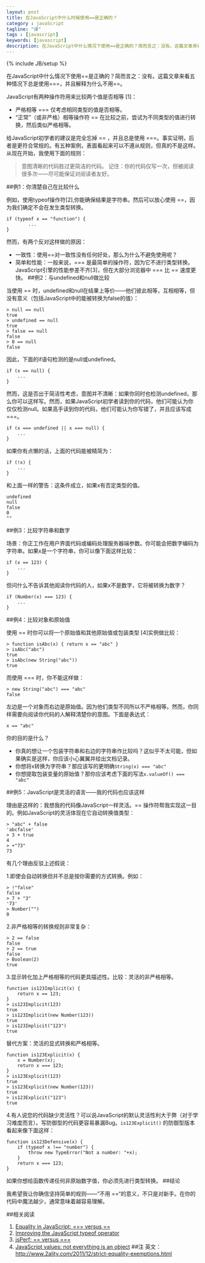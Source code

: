 ```yaml
---
layout: post
title: 在JavaScript中什么时候使用==是正确的？
category : javaScript
tagline: "译"
tags : [javascript]
keywords: [javascript]
description: 在JavaScript中什么情况下使用==是正确的？简而言之：没有。这篇文章来看五种情况下总是使用===，并且解释为什么不用==。
---
```

{% include JB/setup %}

在JavaScript中什么情况下使用==是正确的？简而言之：没有。这篇文章来看五种情况下总是使用===，并且解释为什么不用==。

JavaScript有两种操作符用来比较两个值是否相等 [1]：

- 严格相等 === 仅考虑相同类型的值是否相等。
- “正常”（或非严格）相等操作符 == 在比较之前，尝试为不同类型的值进行转换，然后类似严格相等。

给JavaScript初学者的建议是完全忘掉 == ，并且总是使用 ===。事实证明，后者是更符合常规的。有五种案例，表面看起来可以不遵从规则，但真的不是这样。从现在开始，我使用下面的规则：

> 意图清晰的代码胜过更简洁的代码。
记住：你的代码仅写一次，但被阅读很多次——尽可能保证对阅读者友好。

##例1：你清楚自己在比较什么

例如，使用typeof操作符[2],你能确保结果是字符串。然后可以放心使用 ==，因为我们确定不会在发生类型转换。

	if (typeof x == "function") {
	        ...
	}
然而，有两个反对这样做的原因：

- 一致性：使用==对一致性没有任何好处，那么为什么不避免使用呢？
- 简单和性能：一般来说，=== 是最简单的操作符，因为它不进行类型转换。JavaScript引擎的性能参差不齐[3]，但在大部分浏览器中 === 比 == 速度更快。
##例2：与undefined和null做比较

当使用 == 时，undefined和null在结果上等价——他们彼此相等，互相相等，但没有意义（包括JavaScript中的能被转换为false的值）：

    > null == null
    true
    > undefined == null
    true
    > false == null
    false
    > 0 == null
    false
因此，下面的if语句检测的是null或undefined。

    if (x == null) {
        ...
    }
然而，这是否出于简洁性考虑，意图并不清晰：如果你同时也检测undefined，那么你可以这样写。然而，如果JavaScript初学者读到你的代码，他们可能认为你仅仅检测null。如果高手读到你的代码，他们可能认为你写错了，并且应该写成 ===。

    if (x === undefined || x === null) {
        ...
    }
如果你有点懒的话，上面的代码能被精简为：

    if (!x) {
        ...
    }
和上面一样的警告：这条件成立，如果x有否定类型的值。

    undefined
    null
    false
    0
    ""
##例3：比较字符串和数字

场景：你正工作在用户界面代码或编码处理服务器端参数。你可能会把数字编码为字符串。如果x是一个字符串，你可以像下面这样比较：

    if (x == 123) {
        ...
    }
但问什么不告诉其他阅读你代码的人，如果x不是数字，它将被转换为数字？

    if (Number(x) === 123) {
        ...
    }
##例4：比较对象和原始值

使用 == 时你可以将一个原始值和其他原始值或包装类型 [4]实例做比较：

    > function isAbc(x) { return x == "abc" }
    > isAbc("abc")
    true
    > isAbc(new String("abc"))
    true
而使用 === 时，你不能这样做：

    > new String("abc") === "abc"
    false
左边是一个对象而右边是原始值。因为他们类型不同所以不严格相等。然而，你同样需要向阅读你代码的人解释清楚你的意图。下面是表达式：

	x == "abc"
你的目的是什么？

- 你真的想让一个包装字符串和右边的字符串作比较吗？这似乎不太可能，但如果确实是这样，你应该小心翼翼并给出文档记录。
- 你想将x转换为字符串？那应该写的更明确`String(x) === "abc"`
- 你想提取包装变量的原始值？那你应该考虑下面的写法`x.valueOf() === "abc"`

##例5：JavaScript是灵活的语言——我的代码也应该这样

理由是这样的：我想我的代码像JavaScript一样灵活。== 操作符帮我实现这一目的。例如JavaScript的灵活体现在它自动转换值类型：

    > "abc" + false
    'abcfalse'
    > 3 + true
    4
    > +"73"
    73
有几个理由反驳上述假说：

1.即使会自动转换但并不总是按你需要的方式转换。例如：

    > !"false"
    false
    > 7 + "3"
    '73'
    > Number("")
    0

2.非严格相等的转换规则非常复杂：

    > 2 == false
    false
    > 2 == true
    false
    > Boolean(2)
    true
3.显示转化加上严格相等的代码更具描述性。比较：灵活的非严格相等。

	function is123Implicit(x) {
        return x == 123;
    }
    > is123Implicit(123)
    true
    > is123Implicit(new Number(123))
    true
    > is123Implicit("123")
    true

  替代方案：灵活的显式转换和严格相等。

	function is123Explicit(x) {
        x = Number(x);
        return x === 123;
    }
    > is123Explicit(123)
    true
    > is123Explicit(new Number(123))
    true
    > is123Explicit("123")
    true
 

4.有人说您的代码缺少灵活性？可以说JavaScript的默认灵活性利大于弊（对于学习难度而言）。写防御型的代码更容易暴漏Bug。`is123Explicit()` 的防御型版本看起来像下面这样：

	function is123Defensive(x) {
        if (typeof x !== "number") {
            throw new TypeError("Not a number: "+x);
        }
        return x === 123;
    }
如果你想给函数传递任何非原始数字值，你必须先进行类型转换。
##结论

我希望我让你确信坚持简单的规则——”不用 ==“的意义，不只是对新手。在你的代码中魔法越少，通常意味着越容易理解。

##相关阅读

1. [Equality in JavaScript: === versus ==](http://www.2ality.com/2011/06/javascript-equality.html)
2. [Improving the JavaScript typeof operator](http://www.2ality.com/2011/11/improving-typeof.html)
3. [jsPerf: == versus ===](http://jsperf.com/equ-vs-strict-equ)
4. [JavaScript values: not everything is an object](http://www.2ality.com/2011/03/javascript-values-not-everything-is.html)
##注
英文：http://www.2ality.com/2011/12/strict-equality-exemptions.html